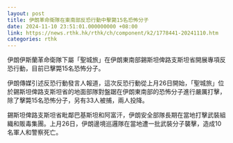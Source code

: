 ```yaml
---
layout: post
title: 伊朗革命衛隊在東南部反恐行動中擊斃15名恐怖分子
date: 2024-11-10 23:51:01.000000000 +08:00
link: https://news.rthk.hk/rthk/ch/component/k2/1778441-20241110.htm
categories: rthk
---
```


伊朗伊斯蘭革命衛隊下屬「聖城旅」在伊朗東南部錫斯坦俾路支斯坦省開展專項反恐行動，目前已擊斃15名恐怖分子。

伊朗傳媒引述反恐行動發言人報道，這次反恐行動從上月26日開始，「聖城旅」位於錫斯坦俾路支斯坦省的地面部隊對盤踞在伊朗東南部的恐怖分子進行嚴厲打擊，除了擊斃15名恐怖分子，另有33人被捕，兩人投降。

錫斯坦俾路支斯坦省毗鄰巴基斯坦和阿富汗，伊朗安全部隊長期在當地打擊武裝組織和販毒集團。上月26日，伊朗邊境巡邏隊在當地遭一批武裝分子襲擊，造成10名軍人和警察死亡。
